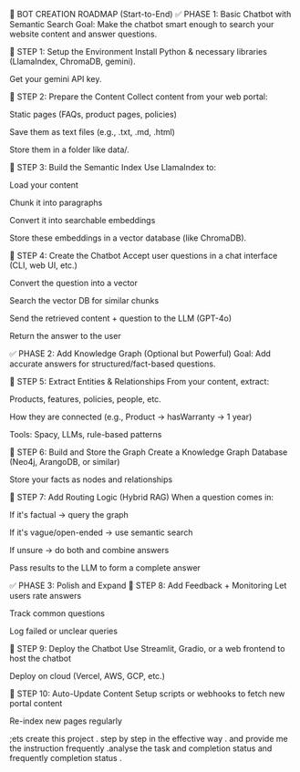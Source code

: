 🚦 BOT CREATION ROADMAP (Start-to-End)
✅ PHASE 1: Basic Chatbot with Semantic Search
Goal: Make the chatbot smart enough to search your website content and answer questions.

🔹 STEP 1: Setup the Environment
Install Python & necessary libraries (LlamaIndex, ChromaDB, gemini).

Get your gemini API key.

🔹 STEP 2: Prepare the Content
Collect content from your web portal:

Static pages (FAQs, product pages, policies)

Save them as text files (e.g., .txt, .md, .html)

Store them in a folder like data/.

🔹 STEP 3: Build the Semantic Index
Use LlamaIndex to:

Load your content

Chunk it into paragraphs

Convert it into searchable embeddings

Store these embeddings in a vector database (like ChromaDB).

🔹 STEP 4: Create the Chatbot
Accept user questions in a chat interface (CLI, web UI, etc.)

Convert the question into a vector

Search the vector DB for similar chunks

Send the retrieved content + question to the LLM (GPT-4o)

Return the answer to the user

✅ PHASE 2: Add Knowledge Graph (Optional but Powerful)
Goal: Add accurate answers for structured/fact-based questions.

🔹 STEP 5: Extract Entities & Relationships
From your content, extract:

Products, features, policies, people, etc.

How they are connected (e.g., Product -> hasWarranty -> 1 year)

Tools: Spacy, LLMs, rule-based patterns

🔹 STEP 6: Build and Store the Graph
Create a Knowledge Graph Database (Neo4j, ArangoDB, or similar)

Store your facts as nodes and relationships

🔹 STEP 7: Add Routing Logic (Hybrid RAG)
When a question comes in:

If it's factual → query the graph

If it's vague/open-ended → use semantic search

If unsure → do both and combine answers

Pass results to the LLM to form a complete answer

✅ PHASE 3: Polish and Expand
🔹 STEP 8: Add Feedback + Monitoring
Let users rate answers

Track common questions

Log failed or unclear queries

🔹 STEP 9: Deploy the Chatbot
Use Streamlit, Gradio, or a web frontend to host the chatbot

Deploy on cloud (Vercel, AWS, GCP, etc.)

🔹 STEP 10: Auto-Update Content
Setup scripts or webhooks to fetch new portal content

Re-index new pages regularly

;ets create this project . step by step in the effective way . and provide me the instruction frequently .analyse the task and completion status and frequently completion status . 
